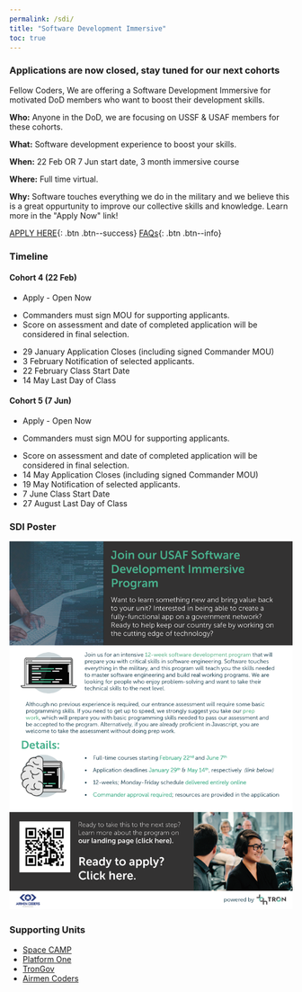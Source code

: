 ```yaml
---
permalink: /sdi/
title: "Software Development Immersive"
toc: true
---
```

  
### Applications are now closed, stay tuned for our next cohorts 

Fellow Coders,
We are offering a Software Development Immersive for motivated DoD members who want to boost their development skills. 

**Who:** Anyone in the DoD, we are focusing on USSF & USAF members for these cohorts.  

**What:** Software development experience to boost your skills.

**When:** 22 Feb OR 7 Jun start date, 3 month immersive course

**Where:** Full time virtual.  

**Why:** Software touches everything we do in the military and we believe this is a great oppurtunity to improve our collective skills and knowledge. Learn more in the "Apply Now" link!  

[APPLY HERE](https://auth.galvanize.com/register?uid=785290cba96b236082){: .btn .btn--success}  [FAQs](/sdi-faq){: .btn .btn--info}  



### Timeline


#### Cohort 4 (22 Feb)
* Apply - Open Now
 - Commanders must sign MOU for supporting applicants.
 - Score on assessment and date of completed application will be considered in final selection.
* 29 January Application Closes (including signed Commander MOU)
* 3 February Notification of selected applicants.
* 22 February Class Start Date
* 14 May Last Day of Class

#### Cohort 5 (7 Jun)
* Apply - Open Now 
 - Commanders must sign MOU for supporting applicants.
* Score on assessment and date of completed application will be considered in final selection.
* 14 May Application Closes (including signed Commander MOU)
* 19 May Notification of selected applicants.
* 7 June Class Start Date
* 27 August Last Day of Class 

### SDI Poster
 [![Info Poster](/assets/images/Feb22Jun7SDI.png)](https://auth.galvanize.com/register?uid=785290cba96b236082)


### Supporting Units
* [Space CAMP](https://software.af.mil/softwarefactory/spacecamp/)
* [Platform One](https://software.af.mil/team/platformone/)
* [TronGov](https://tronaf.dev)
* [Airmen Coders](https://airmencoders.us)
    